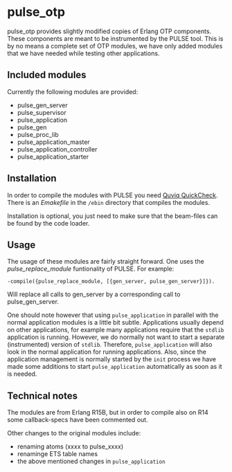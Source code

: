 pulse_otp
=========

pulse_otp provides slightly modified copies of Erlang OTP
components. These components are meant to be instrumented by the PULSE
tool. This is by no means a complete set of OTP modules, we have only
added modules that we have needed while testing other applications.


Included modules
----------------
Currently the following modules are provided:
 * pulse_gen_server
 * pulse_supervisor
 * pulse_application
 * pulse_gen
 * pulse_proc_lib
 * pulse_application_master
 * pulse_application_controller
 * pulse_application_starter

Installation
------------
In order to compile the modules with PULSE you need <a
href="http://quviq.com">Quviq QuickCheck</a>. There is an *Emakefile*
in the `/ebin` directory that compiles the modules.

Installation is optional, you just need to make sure that the
beam-files can be found by the code loader.


Usage
-----
The usage of these modules are fairly straight forward. One uses the
*pulse_replace_module* funtionality of PULSE. For example:

    -compile({pulse_replace_module, [{gen_server, pulse_gen_server}]}).

Will replace all calls to gen_server by a corresponding call to
pulse_gen_server.

One should note however that using `pulse_application` in parallel
with the normal application modules is a little bit
subtle. Applications usually depend on other applications, for example
many applications require that the `stdlib` application is
running. However, we do normally not want to start a separate
(instrumented) version of `stdlib`. Therefore, `pulse_application`
will also look in the normal application for running
applications. Also, since the application management is normally
started by the `init` process we have made some additions to start
`pulse_application` automatically as soon as it is needed.

Technical notes
---------------
The modules are from Erlang R15B, but in order to compile also on R14
some callback-specs have been commented out.

Other changes to the original modules include:
 * renaming atoms (xxxx to pulse_xxxx)
 * renaminge ETS table names
 * the above mentioned changes in `pulse_application`
